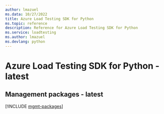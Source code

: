 ```yaml
---
author: lmazuel
ms.data: 10/27/2022
title: Azure Load Testing SDK for Python
ms.topic: reference
description: Reference for Azure Load Testing SDK for Python
ms.service: loadtesting
ms.author: lmazuel
ms.devlang: python
---
```

# Azure Load Testing SDK for Python - latest

## Management packages - latest
[!INCLUDE [mgmt-packages](load-testing-mgmt-index.md)]